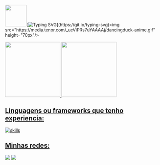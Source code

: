 <img src="https://media.tenor.com/_ucViPRs7uYAAAAj/dancingduck-anime.gif" height="70px"/>[![Typing SVG](https://readme-typing-svg.demolab.com?font=Press+Start+2P&size=14&duration=3000&pause=1000&color=0D65DC&vCenter=true&width=435&lines=Ol%C3%A1%2C+me+chamo+Gustavo!;Bem-vindo+ao+meu+Github!)](https://git.io/typing-svg)<img src="https://media.tenor.com/_ucViPRs7uYAAAAj/dancingduck-anime.gif" height="70px"/>

<div>
  <a href="https://github.com/gustavo2417">
  <img height="180em" src="https://github-readme-stats.vercel.app/api/top-langs/?username=gustavo2417&layout=compact&langs_count=7&theme=tokyonight"/>
  <img height="180em" src="https://github-readme-stats.vercel.app/api?username=gustavo2417&show_icons=true&theme=tokyonight&include_all_commits=true&count_private=true"/>
</div>

 ## Linguagens ou frameworks que tenho experiencia:

![skills](https://skillicons.dev/icons?i=html,css,js,ts,nodejs,react,mongodb,mysql,py,git)
  
## Minhas redes:
  
<a href="mailto:gustavodarocha241@gmail.com"><img src="https://img.shields.io/badge/LinkedIn-0077B5?style=for-the-badge&logo=linkedin&logoColor=white" /></a>
<a href="https://www.linkedin.com/in/gustavo-da-rocha-lopes-dev" /><img src="https://img.shields.io/badge/-Gmail-D14836?style=for-the-badge&logo=Gmail&logoColor=white" /></a>

